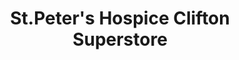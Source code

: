 ---
title: "St.Peter's Hospice Clifton Superstore"
url: /bristol/st-peters-hospice-clifton-superstore/
shop: furniture
---